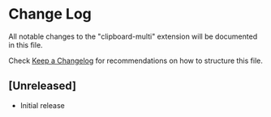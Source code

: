# Change Log

All notable changes to the "clipboard-multi" extension will be documented in this file.

Check [Keep a Changelog](http://keepachangelog.com/) for recommendations on how to structure this file.

## [Unreleased]

- Initial release